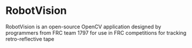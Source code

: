 # RobotVision
RobotVision is an open-source OpenCV application designed by programmers from FRC team 1797 for use in FRC competitions for tracking retro-reflective tape
